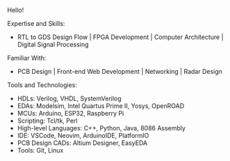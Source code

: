 Hello!



Expertise and Skills: 
- RTL to GDS Design Flow | FPGA Development | Computer Architecture | Digital Signal Processing

Familiar With:
- PCB Design | Front-end Web Development | Networking | Radar Design

Tools and Technologies:
- HDLs: Verilog, VHDL, SystemVerilog
- EDAs: Modelsim, Intel Quartus Prime II, Yosys, OpenROAD
- MCUs: Arduino, ESP32, Raspberry Pi
- Scripting: Tcl/tk, Perl
- High-level Languages: C++, Python, Java, 8086 Assembly
- IDE: VSCode, Neovim, ArduinoIDE, PlatformIO
- PCB Design CADs: Altium Designer, EasyEDA
- Tools: Git, Linux
  

